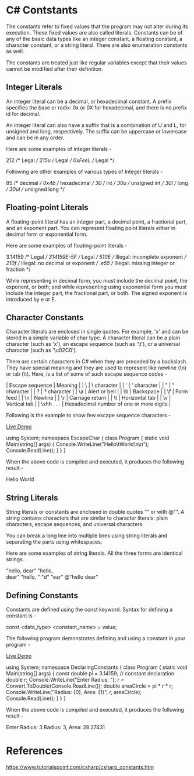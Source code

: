 # C# Contstants

The constants refer to fixed values that the program may not alter during its execution. These fixed values are also called literals. Constants can be of any of the basic data types like an integer constant, a floating constant, a character constant, or a string literal. There are also enumeration constants as well.

The constants are treated just like regular variables except that their values cannot be modified after their definition.

Integer Literals
----------------

An integer literal can be a decimal, or hexadecimal constant. A prefix specifies the base or radix: 0x or 0X for hexadecimal, and there is no prefix id for decimal.

An integer literal can also have a suffix that is a combination of U and L, for unsigned and long, respectively. The suffix can be uppercase or lowercase and can be in any order.

Here are some examples of integer literals -

212  /* Legal */  215u  /* Legal */  0xFeeL  /* Legal */

Following are other examples of various types of Integer literals -

85  /* decimal */  0x4b  /* hexadecimal */  30  /* int */  30u  /* unsigned int */  30l  /* long */  30ul  /* unsigned long */

Floating-point Literals
-----------------------

A floating-point literal has an integer part, a decimal point, a fractional part, and an exponent part. You can represent floating point literals either in decimal form or exponential form.

Here are some examples of floating-point literals -

3.14159  /* Legal */  314159E-5F  /* Legal */  510E  /* Illegal: incomplete exponent */  210f  /* Illegal: no decimal or exponent */  .e55 /* Illegal: missing integer or fraction */

While representing in decimal form, you must include the decimal point, the exponent, or both; and while representing using exponential form you must include the integer part, the fractional part, or both. The signed exponent is introduced by e or E.

Character Constants
-------------------

Character literals are enclosed in single quotes. For example, 'x' and can be stored in a simple variable of char type. A character literal can be a plain character (such as 'x'), an escape sequence (such as '\t'), or a universal character (such as '\u02C0').

There are certain characters in C# when they are preceded by a backslash. They have special meaning and they are used to represent like newline (\n) or tab (\t). Here, is a list of some of such escape sequence codes -

| Escape sequence | Meaning |
| \\ | \ character |
| \' | ' character |
| \" | " character |
| \? | ? character |
| \a | Alert or bell |
| \b | Backspace |
| \f | Form feed |
| \n | Newline |
| \r | Carriage return |
| \t | Horizontal tab |
| \v | Vertical tab |
| \xhh . . . | Hexadecimal number of one or more digits |

Following is the example to show few escape sequence characters -

[Live Demo](http://tpcg.io/dF4h0V)

using  System;  namespace  EscapeChar  {  class  Program  {  static  void  Main(string[] args)  {  Console.WriteLine("Hello\tWorld\n\n");  Console.ReadLine();  }  }  }

When the above code is compiled and executed, it produces the following result -

Hello   World

String Literals
---------------

String literals or constants are enclosed in double quotes "" or with @"". A string contains characters that are similar to character literals: plain characters, escape sequences, and universal characters.

You can break a long line into multiple lines using string literals and separating the parts using whitespaces.

Here are some examples of string literals. All the three forms are identical strings.

"hello, dear"  "hello,\
dear"  "hello, "  "d"  "ear"  @"hello dear"

Defining Constants
------------------

Constants are defined using the const keyword. Syntax for defining a constant is -

const <data_type> <constant_name> = value;

The following program demonstrates defining and using a constant in your program -

[Live Demo](http://tpcg.io/C4QjxW)

using  System;  namespace  DeclaringConstants  {  class  Program  {  static  void  Main(string[] args)  {  const  double pi =  3.14159;  // constant declaration  double r;  Console.WriteLine("Enter Radius: "); r =  Convert.ToDouble(Console.ReadLine());  double areaCircle = pi * r * r;  Console.WriteLine("Radius: {0}, Area: {1}", r, areaCircle);  Console.ReadLine();  }  }  }

When the above code is compiled and executed, it produces the following result -

Enter Radius:
3
Radius: 3, Area: 28.27431

# References
https://www.tutorialspoint.com/csharp/csharp_constants.htm

